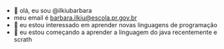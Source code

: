 - 👋 olá, eu sou @ilkiubarbara
- meu email é barbara.ilkiu@escola.pr.gov.br
- 👀 eu estou interessado em aprender novas linguagens de programação
- 🌱 eu estou começando a aprender a linguagem do java recentemente e scrath
